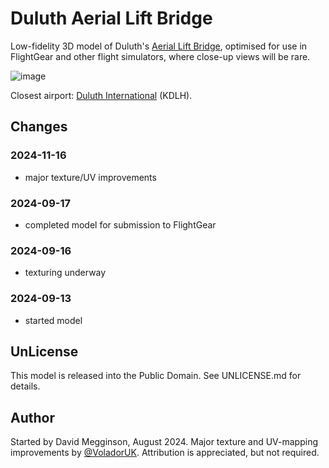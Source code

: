 Duluth Aerial Lift Bridge
=========================

Low-fidelity 3D model of Duluth's [Aerial Lift Bridge](https://en.wikipedia.org/wiki/Aerial_Lift_Bridge), optimised for use in FlightGear and other flight simulators, where close-up views will be rare.

![image](https://github.com/user-attachments/assets/ce838e63-ca51-4dba-95ad-e85bf971b900)

Closest airport: [Duluth International](https://ourairports.com/airports/KDLH/) (KDLH).

## Changes

### 2024-11-16

- major texture/UV improvements

### 2024-09-17

- completed model for submission to FlightGear

### 2024-09-16

- texturing underway

### 2024-09-13

- started model


## UnLicense

This model is released into the Public Domain. See UNLICENSE.md for details.


## Author

Started by David Megginson, August 2024.  Major texture and UV-mapping improvements by [@VoladorUK](https://github.com/VoladorUK).  Attribution is appreciated, but not required.


